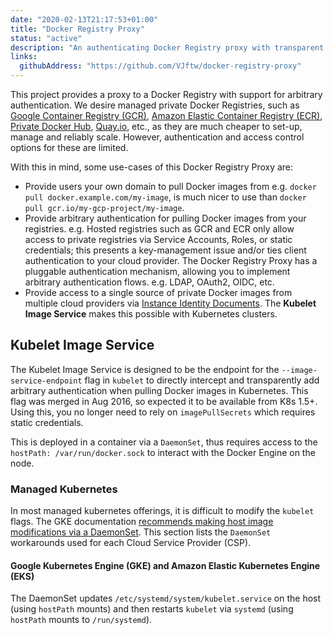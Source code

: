 ```yaml
---
date: "2020-02-13T21:17:53+01:00"
title: "Docker Registry Proxy"
status: "active"
description: "An authenticating Docker Registry proxy with transparent Kubernetes integration."
links:
  githubAddress: "https://github.com/VJftw/docker-registry-proxy"
---
```


This project provides a proxy to a Docker Registry with support for arbitrary authentication. We desire managed private Docker Registries, such as [Google Container Registry (GCR)](https://cloud.google.com/container-registry), [Amazon Elastic Container Registry (ECR)](https://aws.amazon.com/ecr/), [Private Docker Hub](https://docs.docker.com/docker-hub/repos/#private-repositories), [Quay.io](https://quay.io/), etc., as they are much cheaper to set-up, manage and reliably scale. However, authentication and access control options for these are limited.

With this in mind, some use-cases of this Docker Registry Proxy are:

 - Provide users your own domain to pull Docker images from e.g. `docker pull docker.example.com/my-image`, is much nicer to use than `docker pull gcr.io/my-gcp-project/my-image`.
 - Provide arbitrary authentication for pulling Docker images from your registries. e.g. Hosted registries such as GCR and ECR only allow access to private registries via Service Accounts, Roles, or static credentials; this presents a key-management issue and/or ties client authentication to your cloud provider. The Docker Registry Proxy has a pluggable authentication mechanism, allowing you to implement arbitrary authentication flows. e.g. LDAP, OAuth2, OIDC, etc.
- Provide access to a single source of private Docker images from multiple cloud providers via [Instance Identity Documents](https://docs.aws.amazon.com/AWSEC2/latest/UserGuide/instance-identity-documents.html). The **Kubelet Image Service** makes this possible with Kubernetes clusters.


## Kubelet Image Service

The Kubelet Image Service is designed to be the endpoint for the `--image-service-endpoint` flag in `kubelet` to directly intercept and transparently add arbitrary authentication when pulling Docker images in Kubernetes. This flag was merged in Aug 2016, so expected it to be available from K8s 1.5+. Using this, you no longer need to rely on `imagePullSecrets` which requires static credentials.

This is deployed in a container via a `DaemonSet`, thus requires access to the `hostPath: /var/run/docker.sock` to interact with the Docker Engine on the node.

### Managed Kubernetes
In most managed kubernetes offerings, it is difficult to modify the `kubelet` flags. The GKE documentation [recommends making host image modifications via a DaemonSet](https://cloud.google.com/kubernetes-engine/docs/concepts/node-images#modifications). This section lists the `DaemonSet` workarounds used for each Cloud Service Provider (CSP).

#### Google Kubernetes Engine (GKE) and Amazon Elastic Kubernetes Engine (EKS)
The DaemonSet updates `/etc/systemd/system/kubelet.service` on the host (using `hostPath` mounts) and then restarts `kubelet` via `systemd` (using `hostPath` mounts to `/run/systemd`).
